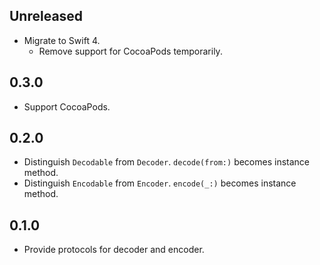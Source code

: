## Unreleased

- Migrate to Swift 4.
    - Remove support for CocoaPods temporarily.


## 0.3.0

- Support CocoaPods.


## 0.2.0

- Distinguish `Decodable` from `Decoder`. `decode(from:)` becomes instance method.
- Distinguish `Encodable` from `Encoder`. `encode(_:)` becomes instance method.


## 0.1.0

- Provide protocols for decoder and encoder.
